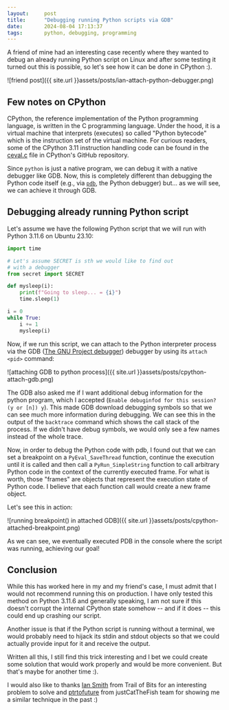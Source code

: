 ```yaml
---
layout:     post
title:      "Debugging running Python scripts via GDB" 
date:       2024-08-04 17:13:37
tags:       python, debugging, programming
---
```


A friend of mine had an interesting case recently where they wanted to debug an already running Python script on Linux and after some testing it turned out this is possible, so let's see how it can be done in CPython :).

![friend post]({{ site.url }}assets/posts/ian-attach-python-debugger.png)

## Few notes on CPython

CPython, the reference implementation of the Python programming language, is written in the C programming language. Under the hood, it is a virtual machine that interprets (executes) so called "Python bytecode" which is the instruction set of the virtual machine. For curious readers, some of the CPython 3.11 instruction handling code can be found in the [ceval.c](https://github.com/python/cpython/blob/3.11/Python/ceval.c#L1754-L5835) file in CPython's GitHub repository.

Since `python` is just a native program, we can debug it with a native debugger like GDB. Now, this is completely different than debugging the Python code itself (e.g., via [`pdb`](https://docs.python.org/3/library/pdb.html), the Python debugger) but... as we will see, we can achieve it through GDB.

## Debugging already running Python script

Let's assume we have the following Python script that we will run with Python 3.11.6 on Ubuntu 23.10:

```py
import time

# Let's assume SECRET is sth we would like to find out
# with a debugger
from secret import SECRET

def mysleep(i):
    print(f"Going to sleep... = {i}")
    time.sleep(1)

i = 0
while True:
    i += 1
    mysleep(i)
```

Now, if we run this script, we can attach to the Python interpreter process via the GDB ([The GNU Project debugger](https://sourceware.org/gdb/)) debugger by using its `attach <pid>` command:

![attaching GDB to python process]({{ site.url }}assets/posts/cpython-attach-gdb.png)

The GDB also asked me if I want additional debug information for the python program, which I accepted (`Enable debuginfod for this session? (y or [n]) y`).
This made GDB download debugging symbols so that we can see much more information during debugging. 
We can see this in the output of the `backtrace` command which shows the call stack of the process. If we didn't have debug symbols, we would only see a few names instead of the whole trace.

Now, in order to debug the Python code with pdb, I found out that we can set a breakpoint on a `PyEval_SaveThread` function, continue the execution until it is called and then call a `PyRun_SimpleString` function to call arbitrary Python code in the context of the currently executed frame. For what is worth, those "frames" are objects that represent the execution state of Python code. I believe that each function call would create a new frame object.

Let's see this in action:

![running breakpoint() in attached GDB]({{ site.url }}assets/posts/cpython-attached-breakpoint.png)

As we can see, we eventually executed PDB in the console where the script was running, achieving our goal!

## Conclusion

While this has worked here in my and my friend's case, I must admit that I would not recommend running this on production. 
I have only tested this method on Python 3.11.6 and generally speaking, I am not sure if this doesn't corrupt the internal CPython state somehow -- and if it does -- this could end up crashing our script.

Another issue is that if the Python script is running without a terminal, we would probably need to hijack its stdin and stdout objects so that we could actually provide input for it and receive the output.

Written all this, I still find this trick interesting and I bet we could create some solution that would work properly and would be more convenient. 
But that's maybe for another time :).

I would also like to thanks [Ian Smith](https://www.linkedin.com/in/ian-smith-awareio/) from Trail of Bits for an interesting problem to solve and [ptrtofuture](https://github.com/ptrtofuture) from justCatTheFish team for showing me a similar technique in the past :)

